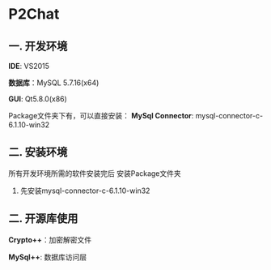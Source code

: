 # P2Chat

## 一. 开发环境

**IDE**: VS2015

**数据库**：MySQL 5.7.16(x64)

**GUI**: Qt5.8.0(x86)

Package文件夹下有，可以直接安装：
**MySql Connector**: mysql-connector-c-6.1.10-win32

## 二. 安装环境

所有开发环境所需的软件安装完后
安装Package文件夹
1. 先安装mysql-connector-c-6.1.10-win32

## 二. 开源库使用

**Crypto++**：加密解密文件

**MySql++**: 数据库访问层